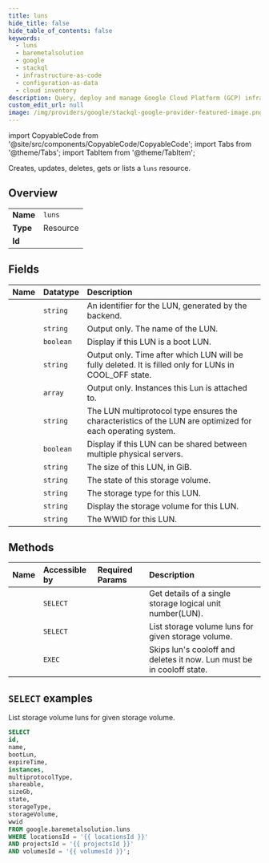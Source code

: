 ```yaml
---
title: luns
hide_title: false
hide_table_of_contents: false
keywords:
  - luns
  - baremetalsolution
  - google
  - stackql
  - infrastructure-as-code
  - configuration-as-data
  - cloud inventory
description: Query, deploy and manage Google Cloud Platform (GCP) infrastructure and resources using SQL
custom_edit_url: null
image: /img/providers/google/stackql-google-provider-featured-image.png
---
```


import CopyableCode from '@site/src/components/CopyableCode/CopyableCode';
import Tabs from '@theme/Tabs';
import TabItem from '@theme/TabItem';

Creates, updates, deletes, gets or lists a <code>luns</code> resource.

## Overview
<table><tbody>
<tr><td><b>Name</b></td><td><code>luns</code></td></tr>
<tr><td><b>Type</b></td><td>Resource</td></tr>
<tr><td><b>Id</b></td><td><CopyableCode code="google.baremetalsolution.luns" /></td></tr>
</tbody></table>

## Fields
| Name | Datatype | Description |
|:-----|:---------|:------------|
| <CopyableCode code="id" /> | `string` | An identifier for the LUN, generated by the backend. |
| <CopyableCode code="name" /> | `string` | Output only. The name of the LUN. |
| <CopyableCode code="bootLun" /> | `boolean` | Display if this LUN is a boot LUN. |
| <CopyableCode code="expireTime" /> | `string` | Output only. Time after which LUN will be fully deleted. It is filled only for LUNs in COOL_OFF state. |
| <CopyableCode code="instances" /> | `array` | Output only. Instances this Lun is attached to. |
| <CopyableCode code="multiprotocolType" /> | `string` | The LUN multiprotocol type ensures the characteristics of the LUN are optimized for each operating system. |
| <CopyableCode code="shareable" /> | `boolean` | Display if this LUN can be shared between multiple physical servers. |
| <CopyableCode code="sizeGb" /> | `string` | The size of this LUN, in GiB. |
| <CopyableCode code="state" /> | `string` | The state of this storage volume. |
| <CopyableCode code="storageType" /> | `string` | The storage type for this LUN. |
| <CopyableCode code="storageVolume" /> | `string` | Display the storage volume for this LUN. |
| <CopyableCode code="wwid" /> | `string` | The WWID for this LUN. |

## Methods
| Name | Accessible by | Required Params | Description |
|:-----|:--------------|:----------------|:------------|
| <CopyableCode code="get" /> | `SELECT` | <CopyableCode code="locationsId, lunsId, projectsId, volumesId" /> | Get details of a single storage logical unit number(LUN). |
| <CopyableCode code="list" /> | `SELECT` | <CopyableCode code="locationsId, projectsId, volumesId" /> | List storage volume luns for given storage volume. |
| <CopyableCode code="evict" /> | `EXEC` | <CopyableCode code="locationsId, lunsId, projectsId, volumesId" /> | Skips lun's cooloff and deletes it now. Lun must be in cooloff state. |

## `SELECT` examples

List storage volume luns for given storage volume.

```sql
SELECT
id,
name,
bootLun,
expireTime,
instances,
multiprotocolType,
shareable,
sizeGb,
state,
storageType,
storageVolume,
wwid
FROM google.baremetalsolution.luns
WHERE locationsId = '{{ locationsId }}'
AND projectsId = '{{ projectsId }}'
AND volumesId = '{{ volumesId }}';
```
